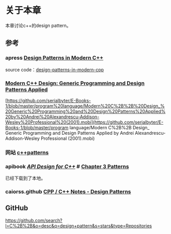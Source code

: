 # 关于本章

本章讨论c++的design pattern。

## 参考

### apress [Design Patterns in Modern C++](https://www.apress.com/cn/book/9781484236024)

source code：[design-patterns-in-modern-cpp](https://github.com/Apress/design-patterns-in-modern-cpp)



### [Modern C++ Design: Generic Programming and Design Patterns Applied](https://www.amazon.com/gp/product/0201704315/ref=as_li_tl?ie=UTF8&camp=1789&creative=9325&creativeASIN=0201704315&linkCode=as2&tag=fluentcpp-20&linkId=5aeb3f292048e43723ef58985015c6e6) 

[https://github.com/serialbyter/E-Books-1/blob/master/program%20language/Modern%20C%2B%2B%20Design_%20Generic%20Programming%20and%20Design%20Patterns%20Applied%20by%20Andrei%20Alexandrescu-Addison-Wesley%20Professional%20(2001).mobi](https://github.com/serialbyter/E-Books-1/blob/master/program language/Modern C%2B%2B Design_ Generic Programming and Design Patterns Applied by Andrei Alexandrescu-Addison-Wesley Professional (2001).mobi)



### 网站 [c++patterns](https://cpppatterns.com/)



### apibook [*API Design for C++*](https://apibook.com/blog/) # [Chapter 3 Patterns](http://www.apibook.com/Chapter_3.pdf)

已经下载到了本地。



### caiorss.github [CPP / C++ Notes - Design Patterns](https://caiorss.github.io/C-Cpp-Notes/cpp-design-patterns.html)

## GitHub

https://github.com/search?l=C%2B%2B&o=desc&q=design+pattern&s=stars&type=Repositories

